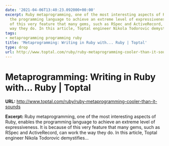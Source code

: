 ```yaml
---
date: '2021-04-06T13:40:23.092000+00:00'
excerpt: Ruby metaprogramming, one of the most interesting aspects of Ruby, enables
  the programming language to achieve an extreme level of expressiveness. It is because
  of this very feature that many gems, such as RSpec and ActiveRecord, can work the
  way they do. In this article, Toptal engineer Nikola Todorovic demystifies...
tags:
- metaprogramming programming ruby
title: 'Metaprogramming: Writing in Ruby with... Ruby | Toptal'
type: drop
url: http://www.toptal.com/ruby/ruby-metaprogramming-cooler-than-it-sounds
---
```


# Metaprogramming: Writing in Ruby with... Ruby | Toptal

**URL:** http://www.toptal.com/ruby/ruby-metaprogramming-cooler-than-it-sounds

**Excerpt:** Ruby metaprogramming, one of the most interesting aspects of Ruby, enables the programming language to achieve an extreme level of expressiveness. It is because of this very feature that many gems, such as RSpec and ActiveRecord, can work the way they do. In this article, Toptal engineer Nikola Todorovic demystifies...
